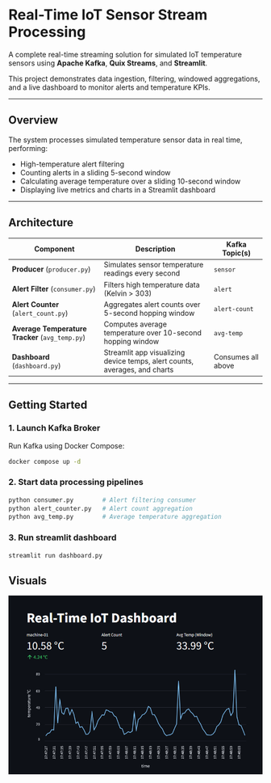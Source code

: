 # Real-Time IoT Sensor Stream Processing

A complete real-time streaming solution for simulated IoT temperature sensors using **Apache Kafka**, **Quix Streams**, and **Streamlit**. 

This project demonstrates data ingestion, filtering, windowed aggregations, and a live dashboard to monitor alerts and temperature KPIs.

---

## Overview

The system processes simulated temperature sensor data in real time, performing:

- High-temperature alert filtering
- Counting alerts in a sliding 5-second window
- Calculating average temperature over a sliding 10-second window
- Displaying live metrics and charts in a Streamlit dashboard
---

## Architecture

| Component                      | Description                                                         | Kafka Topic(s)         |
| ----------------------------- | ------------------------------------------------------------------ | ---------------------- |
| **Producer** (`producer.py`)  | Simulates sensor temperature readings every second                 | `sensor`               |
| **Alert Filter** (`consumer.py`) | Filters high temperature data (Kelvin > 303)                      | `alert`                |
| **Alert Counter** (`alert_count.py`) | Aggregates alert counts over 5-second hopping window             | `alert-count`          |
| **Average Temperature Tracker** (`avg_temp.py`) | Computes average temperature over 10-second hopping window       | `avg-temp`             |
| **Dashboard** (`dashboard.py`) | Streamlit app visualizing device temps, alert counts, averages, and charts | Consumes all above     |

---

## Getting Started

### 1. Launch Kafka Broker

Run Kafka using Docker Compose:

```bash
docker compose up -d
```

### 2. Start data processing pipelines

```bash
python consumer.py        # Alert filtering consumer
python alert_counter.py   # Alert count aggregation
python avg_temp.py        # Average temperature aggregation
```

### 3. Run streamlit dashboard

```bash
streamlit run dashboard.py
```

## Visuals
![Dashboard screenshot](0860db9ed67c2f102311e3570982b85f.png)
